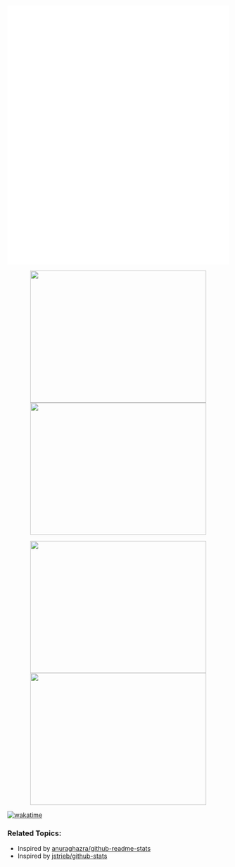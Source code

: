 <p align="center"><a href="https://github.com/jasongaylord/github-stats">
  <img align="center" src="https://github.com/austintuley/github-stats/blob/master/generated/overview.svg" />
</a>
<a href="https://github.com/jasongaylord/github-stats">
  <img align="center" src="https://github.com/austintuley/github-stats/blob/master/generated/languages.svg" />
</a></p>

<p align="center"><a href="https://wakatime.com/@austintuley">
  <img align="center" width="400" height="300" src="https://wakatime.com/share/@austintuley/c4c1d602-9297-4b1d-aa14-5a2977b06ba6.svg" />
</a>
<a href="https://wakatime.com/@austintuley">
  <img align="center" width="400" height="300" src="https://wakatime.com/share/@austintuley/b1968f1e-ce8f-44c0-9ec7-5dd04dd05048.svg" />
</a></p>

<p align="center"><a href="https://wakatime.com/@austintuley">
  <img align="center" width="400" height="300" src="https://wakatime.com/share/@austintuley/034c7239-4548-4f90-b258-827d439bcae8.svg" />
</a>
<a href="https://wakatime.com/@austintuley">
  <img align="center" width="400" height="300" src="https://wakatime.com/share/@austintuley/3c353877-a834-453a-83a1-0020bb48d3b9.svg" />
</a></p>


[![wakatime](https://wakatime.com/badge/user/1fe83b0e-b8e7-4414-ad72-b2d87bb7d83d.svg)](https://wakatime.com/@1fe83b0e-b8e7-4414-ad72-b2d87bb7d83d)

### Related Topics:
- Inspired by [anuraghazra/github-readme-stats](https://github.com/anuraghazra/github-readme-stats)
- Inspired by [jstrieb/github-stats](https://github.com/jstrieb/github-stats)
